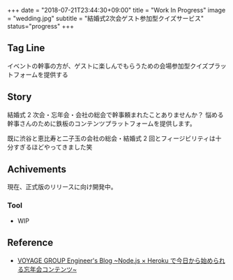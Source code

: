 +++
date = "2018-07-21T23:44:30+09:00"
title = "Work In Progress"
image = "wedding.jpg"
subtitle = "結婚式2次会ゲスト参加型クイズサービス"
status="progress"
+++

## Tag Line

イベントの幹事の方が、ゲストに楽しんでもらうための会場参加型クイズプラットフォームを提供する

## Story

結婚式 2 次会・忘年会・会社の総会で幹事頼まれたことありませんか？
悩める幹事さんのために鉄板のコンテンツプラットフォームを提供します。

既に渋谷と恵比寿と二子玉の会社の総会・結婚式 2 回とフィージビリティは十分すぎるほどやってきました笑

## Achivements

現在、正式版のリリースに向け開発中。

### Tool

-   WIP

## Reference

-   [VOYAGE GROUP Engineer's Blog ~Node.js × Heroku で今日から始められる忘年会コンテンツ~](http://tech.voyagegroup.com/archives/7926523.html)
